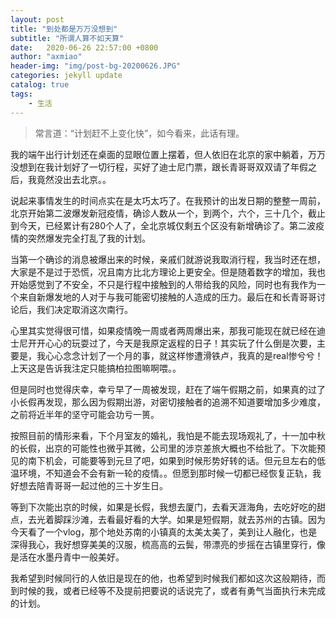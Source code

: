 ```yaml
---
layout: post
title: "到处都是万万没想到"
subtitle: "所谓人算不如天算"
date:   2020-06-26 22:57:00 +0800
author: "axmiao"
header-img: "img/post-bg-20200626.JPG"
categories: jekyll update
catalog: true
tags: 
    - 生活
---
```


> 常言道：“计划赶不上变化快”，如今看来，此话有理。

我的端午出行计划还在桌面的显眼位置上摆着，但人依旧在北京的家中躺着，万万没想到在我计划好了一切行程，买好了迪士尼门票，跟长青哥哥双双请了年假之后，我竟然没出去北京。。

说起来事情发生的时间点实在是太巧太巧了。在我预计的出发日期的整整一周前，北京开始第二波爆发新冠疫情，确诊人数从一个，到两个，六个，三十几个，截止到今天，已经累计有280个人了，全北京城仅剩五个区没有新增确诊了。第二波疫情的突然爆发完全打乱了我的计划。

当第一个确诊的消息被爆出来的时候，亲戚们就游说我取消行程，我当时还在想，大家是不是过于恐慌，况且南方比北方理论上更安全。但是随着数字的增加，我也开始感觉到了不安全，不只是行程中接触到的人带给我的风险，同时也有我作为一个来自新爆发地的人对于与我可能密切接触的人造成的压力。最后在和长青哥哥讨论后，我们决定取消这次南行。

心里其实觉得很可惜，如果疫情晚一周或者两周爆出来，那我可能现在就已经在迪士尼开开心心的玩耍过了，今天是我原定返程的日子！其实玩了什么倒是次要，主要是，我心心念念计划了一个月的事，就这样惨遭滑铁卢，我真的是real惨兮兮！上天这是告诉我注定只能搞柏拉图嘛啊喂。。

但是同时也觉得庆幸，幸亏早了一周被发现，赶在了端午假期之前，如果真的过了小长假再发现，那么因为假期出游，对密切接触者的追溯不知道要增加多少难度，之前将近半年的坚守可能会功亏一篑。

按照目前的情形来看，下个月室友的婚礼，我怕是不能去现场观礼了，十一加中秋的长假，出京的可能性也微乎其微，公司里的涉京差旅大概也不给批了。下次能预见的南下机会，可能要等到元旦了吧，如果到时候形势好转的话。但元旦左右的低温环境，不知道会不会有新一轮的疫情。。但愿到那时候一切都已经恢复正轨，我好想去陪青哥哥一起过他的三十岁生日。

等到下次能出京的时候，如果是长假，我想去厦门，去看天涯海角，去吃好吃的甜点，去光着脚踩沙滩，去看最好看的大学。如果是短假期，就去苏州的古镇。因为今天看了一个vlog，那个地处苏南的小镇真的太美太美了，美到让人融化，也是深得我心，我好想穿美美的汉服，梳高高的云鬓，带漂亮的步摇在古镇里穿行，像是活在水墨丹青中一般美好。

我希望到时候同行的人依旧是现在的他，也希望到时候我们都如这次这般期待，而到时候的我，或者已经等不及提前把要说的话说完了，或者有勇气当面执行未完成的计划。



